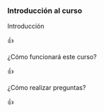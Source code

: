 ### Introducción al curso									

Introducción

:+1:

¿Cómo funcionará este curso?

:+1:

¿Cómo realizar preguntas?

:+1:
